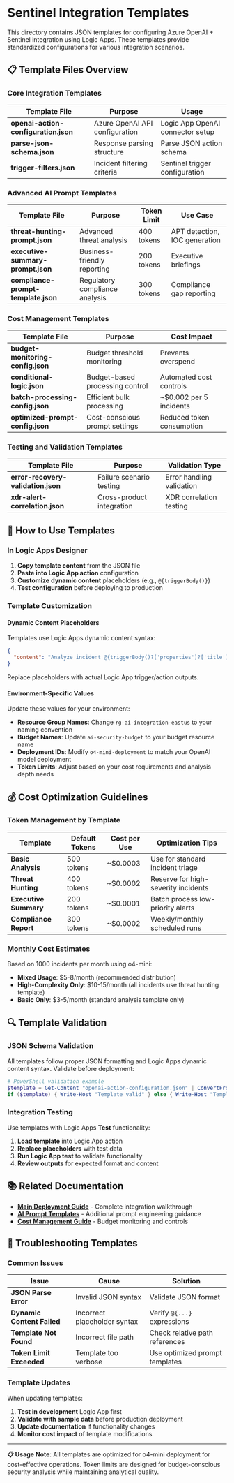 # Sentinel Integration Templates

This directory contains JSON templates for configuring Azure OpenAI + Sentinel integration using Logic Apps. These templates provide standardized configurations for various integration scenarios.

## 📋 Template Files Overview

### Core Integration Templates

| Template File | Purpose | Usage |
|--------------|---------|--------|
| **openai-action-configuration.json** | Azure OpenAI API configuration | Logic App OpenAI connector setup |
| **parse-json-schema.json** | Response parsing structure | Parse JSON action schema |
| **trigger-filters.json** | Incident filtering criteria | Sentinel trigger configuration |

### Advanced AI Prompt Templates

| Template File | Purpose | Token Limit | Use Case |
|--------------|---------|-------------|----------|
| **threat-hunting-prompt.json** | Advanced threat analysis | 400 tokens | APT detection, IOC generation |
| **executive-summary-prompt.json** | Business-friendly reporting | 200 tokens | Executive briefings |
| **compliance-prompt-template.json** | Regulatory compliance analysis | 300 tokens | Compliance gap reporting |

### Cost Management Templates

| Template File | Purpose | Cost Impact |
|--------------|---------|-------------|
| **budget-monitoring-config.json** | Budget threshold monitoring | Prevents overspend |
| **conditional-logic.json** | Budget-based processing control | Automated cost controls |
| **batch-processing-config.json** | Efficient bulk processing | ~$0.002 per 5 incidents |
| **optimized-prompt-config.json** | Cost-conscious prompt settings | Reduced token consumption |

### Testing and Validation Templates

| Template File | Purpose | Validation Type |
|--------------|---------|-----------------|
| **error-recovery-validation.json** | Failure scenario testing | Error handling validation |
| **xdr-alert-correlation.json** | Cross-product integration | XDR correlation testing |

## 🔧 How to Use Templates

### In Logic Apps Designer

1. **Copy template content** from the JSON file
2. **Paste into Logic App action** configuration
3. **Customize dynamic content** placeholders (e.g., `@{triggerBody()}`)
4. **Test configuration** before deploying to production

### Template Customization

#### Dynamic Content Placeholders

Templates use Logic Apps dynamic content syntax:

```json
{
  "content": "Analyze incident @{triggerBody()?['properties']?['title']}"
}
```

Replace placeholders with actual Logic App trigger/action outputs.

#### Environment-Specific Values

Update these values for your environment:

- **Resource Group Names**: Change `rg-ai-integration-eastus` to your naming convention
- **Budget Names**: Update `ai-security-budget` to your budget resource name
- **Deployment IDs**: Modify `o4-mini-deployment` to match your OpenAI model deployment
- **Token Limits**: Adjust based on your cost requirements and analysis depth needs

## 💰 Cost Optimization Guidelines

### Token Management by Template

| Template | Default Tokens | Cost per Use | Optimization Tips |
|----------|----------------|-------------|-------------------|
| **Basic Analysis** | 500 tokens | ~$0.0003 | Use for standard incident triage |
| **Threat Hunting** | 400 tokens | ~$0.0002 | Reserve for high-severity incidents |
| **Executive Summary** | 200 tokens | ~$0.0001 | Batch process low-priority alerts |
| **Compliance Report** | 300 tokens | ~$0.0002 | Weekly/monthly scheduled runs |

### Monthly Cost Estimates

Based on 1000 incidents per month using o4-mini:

- **Mixed Usage**: $5-8/month (recommended distribution)
- **High-Complexity Only**: $10-15/month (all incidents use threat hunting template)
- **Basic Only**: $3-5/month (standard analysis template only)

## 🔍 Template Validation

### JSON Schema Validation

All templates follow proper JSON formatting and Logic Apps dynamic content syntax. Validate before deployment:

```powershell
# PowerShell validation example
$template = Get-Content "openai-action-configuration.json" | ConvertFrom-Json
if ($template) { Write-Host "Template valid" } else { Write-Host "Template invalid" }
```

### Integration Testing

Use templates with Logic Apps **Test** functionality:

1. **Load template** into Logic App action
2. **Replace placeholders** with test data
3. **Run Logic App test** to validate functionality
4. **Review outputs** for expected format and content

## 📚 Related Documentation

- **[Main Deployment Guide](../deploy-openai-sentinel-integration.md)** - Complete integration walkthrough
- **[AI Prompt Templates](../ai-prompt-templates.md)** - Additional prompt engineering guidance
- **[Cost Management Guide](../deploy-ai-cost-management.md)** - Budget monitoring and controls

## 🔧 Troubleshooting Templates

### Common Issues

| Issue | Cause | Solution |
|-------|-------|---------|
| **JSON Parse Error** | Invalid JSON syntax | Validate JSON format |
| **Dynamic Content Failed** | Incorrect placeholder syntax | Verify `@{...}` expressions |
| **Template Not Found** | Incorrect file path | Check relative path references |
| **Token Limit Exceeded** | Template too verbose | Use optimized prompt templates |

### Template Updates

When updating templates:

1. **Test in development** Logic App first
2. **Validate with sample data** before production deployment  
3. **Update documentation** if functionality changes
4. **Monitor cost impact** of template modifications

---

**📋 Usage Note**: All templates are optimized for o4-mini deployment for cost-effective operations. Token limits are designed for budget-conscious security analysis while maintaining analytical quality.
